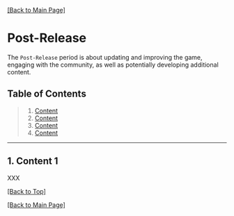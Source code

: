 [[Back to Main Page]](README.md/#production-guide-for-solo-game-development)

# Post-Release

The `Post-Release` period is about updating and improving the game, engaging with the community, as well as potentially developing additional content.

<a name="toc"></a>
## Table of Contents

> 1. [Content](#)
> 2. [Content](#)
> 3. [Content](#)
> 4. [Content](#)

---

<a name="content-1"></a>
## 1. Content 1

XXX

[[Back to Top]](#post-release)

[[Back to Main Page]](README.md/#production-guide-for-solo-game-development)